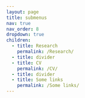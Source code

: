 ```yaml
---
layout: page
title: submenus
nav: true
nav_order: 8
dropdown: true
children:
  - title: Research 
    permalink: /Research/
  - title: divider
  - title: CV
    permalink: /CV/
  - title: divider
  - title: Some links
    permalink: /Some links/
---
```

